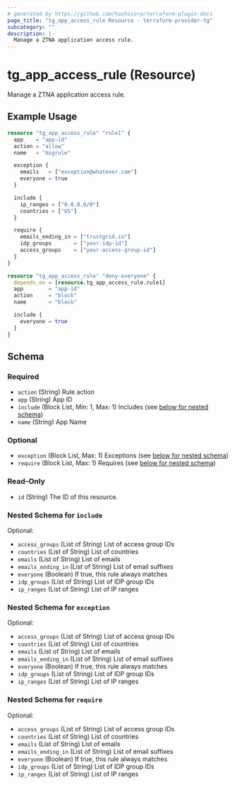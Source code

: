 ```yaml
---
# generated by https://github.com/hashicorp/terraform-plugin-docs
page_title: "tg_app_access_rule Resource - terraform-provider-tg"
subcategory: ""
description: |-
  Manage a ZTNA application access rule.
---
```


# tg_app_access_rule (Resource)

Manage a ZTNA application access rule.

## Example Usage

```terraform
resource "tg_app_access_rule" "rule1" {
  app    = "app-id"
  action = "allow"
  name   = "bigrule"

  exception {
    emails   = ["exception@whatever.com"]
    everyone = true
  }

  include {
    ip_ranges = ["0.0.0.0/0"]
    countries = ["US"]
  }

  require {
    emails_ending_in = ["trustgrid.io"]
    idp_groups       = ["your-idp-id"]
    access_groups    = ["your-access-group-id"]
  }
}

resource "tg_app_access_rule" "deny-everyone" {
  depends_on = [resource.tg_app_access_rule.rule1]
  app        = "app-id"
  action     = "block"
  name       = "block"

  include {
    everyone = true
  }
}
```

<!-- schema generated by tfplugindocs -->
## Schema

### Required

- `action` (String) Rule action
- `app` (String) App ID
- `include` (Block List, Min: 1, Max: 1) Includes (see [below for nested schema](#nestedblock--include))
- `name` (String) App Name

### Optional

- `exception` (Block List, Max: 1) Exceptions (see [below for nested schema](#nestedblock--exception))
- `require` (Block List, Max: 1) Requires (see [below for nested schema](#nestedblock--require))

### Read-Only

- `id` (String) The ID of this resource.

<a id="nestedblock--include"></a>
### Nested Schema for `include`

Optional:

- `access_groups` (List of String) List of access group IDs
- `countries` (List of String) List of countries
- `emails` (List of String) List of emails
- `emails_ending_in` (List of String) List of email suffixes
- `everyone` (Boolean) If true, this rule always matches
- `idp_groups` (List of String) List of IDP group IDs
- `ip_ranges` (List of String) List of IP ranges


<a id="nestedblock--exception"></a>
### Nested Schema for `exception`

Optional:

- `access_groups` (List of String) List of access group IDs
- `countries` (List of String) List of countries
- `emails` (List of String) List of emails
- `emails_ending_in` (List of String) List of email suffixes
- `everyone` (Boolean) If true, this rule always matches
- `idp_groups` (List of String) List of IDP group IDs
- `ip_ranges` (List of String) List of IP ranges


<a id="nestedblock--require"></a>
### Nested Schema for `require`

Optional:

- `access_groups` (List of String) List of access group IDs
- `countries` (List of String) List of countries
- `emails` (List of String) List of emails
- `emails_ending_in` (List of String) List of email suffixes
- `everyone` (Boolean) If true, this rule always matches
- `idp_groups` (List of String) List of IDP group IDs
- `ip_ranges` (List of String) List of IP ranges
